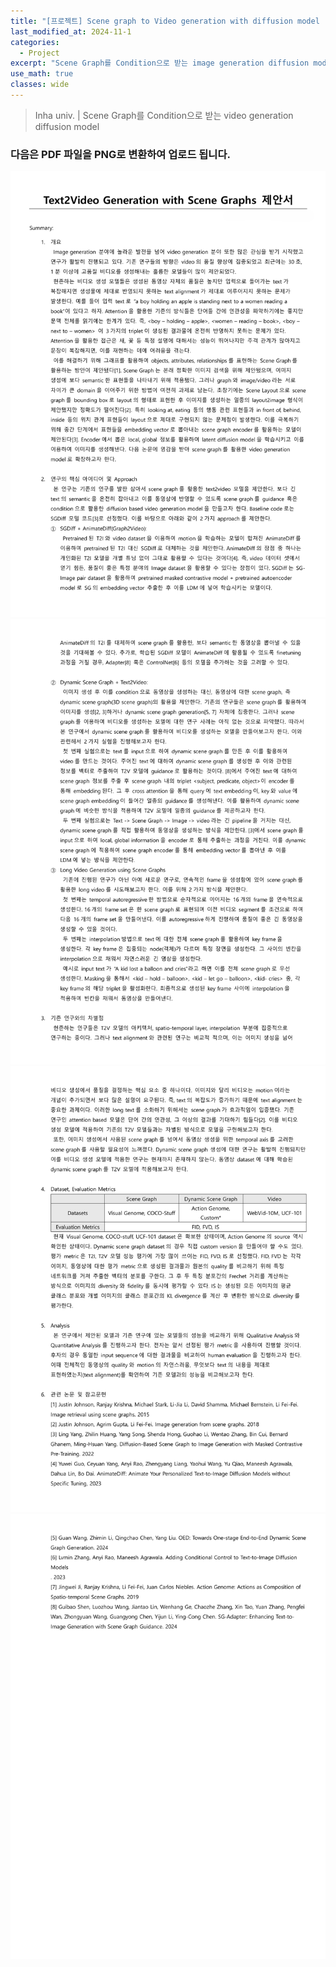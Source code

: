 ```yaml
---
title: "[프로젝트] Scene graph to Video generation with diffusion model - (0)proposal"
last_modified_at: 2024-11-1
categories:
  - Project
excerpt: "Scene Graph를 Condition으로 받는 image generation diffusion model finetuning"
use_math: true
classes: wide
---
```


> Inha univ.  |  Scene Graph를 Condition으로 받는 video generation diffusion model 

> 
 
### 다음은 PDF 파일을 PNG로 변환하여 업로드 됩니다.

![PDF Page 1](/assets/Images/2024-11-1-SG2Video_proposal/proposal_page_1.png)
![PDF Page 2](/assets/Images/2024-11-1-SG2Video_proposal/proposal_page_2.png)
![PDF Page 3](/assets/Images/2024-11-1-SG2Video_proposal/proposal_page_3.png)
![PDF Page 4](/assets/Images/2024-11-1-SG2Video_proposal/proposal_page_4.png)

